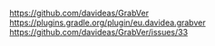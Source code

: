 https://github.com/davideas/GrabVer
https://plugins.gradle.org/plugin/eu.davidea.grabver
https://github.com/davideas/GrabVer/issues/33